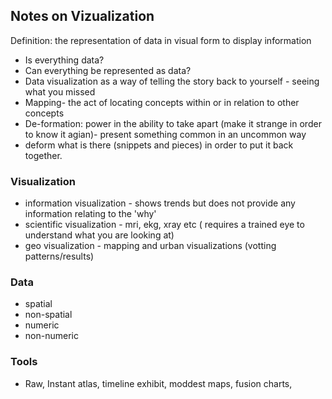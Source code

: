 ## Notes on Vizualization 

Definition: the representation of data in visual form to display information 

- Is everything data? 
- Can everything be represented as data? 
- Data visualization as a way of telling the story back to yourself - seeing what you missed 
- Mapping- the act of locating concepts within or in relation to other concepts 
- De-formation: power in the ability to take apart (make it strange in order to know it agian)- present something common in an uncommon way 
- deform what is there (snippets and pieces) in order to put it back together. 


### Visualization 
- information visualization - shows trends but does not provide any information relating to the 'why'
- scientific visualization  - mri, ekg, xray etc ( requires a trained eye to understand what you are looking at) 
- geo visualization - mapping and urban visualizations (votting patterns/results) 

### Data 
- spatial
- non-spatial 
- numeric 
- non-numeric 

### Tools 
- Raw, Instant atlas, timeline exhibit, moddest maps, fusion charts, 


